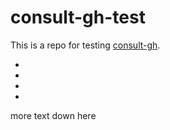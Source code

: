 # consult-gh-test

This is a repo for testing [consult-gh](https://github.com/armindarvish/consult-gh).



-
-
-
-







more text down here
